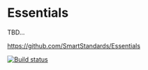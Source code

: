# Essentials



TBD...







https://github.com/SmartStandards/Essentials

[![Build status](https://dev.azure.com/SmartOpenSource/Smart%20Standards%20(Allgemein)/_apis/build/status/SmartStandards.Essentials)](https://dev.azure.com/SmartOpenSource/Smart%20Standards%20(Allgemein)/_build/latest?definitionId=15)